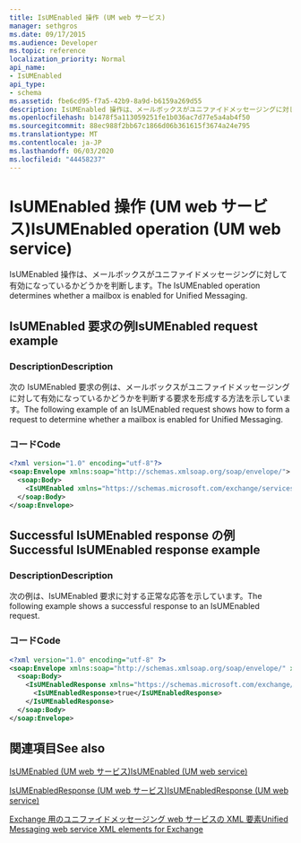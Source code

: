 ```yaml
---
title: IsUMEnabled 操作 (UM web サービス)
manager: sethgros
ms.date: 09/17/2015
ms.audience: Developer
ms.topic: reference
localization_priority: Normal
api_name:
- IsUMEnabled
api_type:
- schema
ms.assetid: fbe6cd95-f7a5-42b9-8a9d-b6159a269d55
description: IsUMEnabled 操作は、メールボックスがユニファイドメッセージングに対して有効になっているかどうかを判断します。
ms.openlocfilehash: b1478f5a113059251fe1b036ac7d77e5a4ab4f50
ms.sourcegitcommit: 88ec988f2bb67c1866d06b361615f3674a24e795
ms.translationtype: MT
ms.contentlocale: ja-JP
ms.lasthandoff: 06/03/2020
ms.locfileid: "44458237"
---
```

# <a name="isumenabled-operation-um-web-service"></a><span data-ttu-id="49424-103">IsUMEnabled 操作 (UM web サービス)</span><span class="sxs-lookup"><span data-stu-id="49424-103">IsUMEnabled operation (UM web service)</span></span>

<span data-ttu-id="49424-104">IsUMEnabled 操作は、メールボックスがユニファイドメッセージングに対して有効になっているかどうかを判断します。</span><span class="sxs-lookup"><span data-stu-id="49424-104">The IsUMEnabled operation determines whether a mailbox is enabled for Unified Messaging.</span></span>
  
## <a name="isumenabled-request-example"></a><span data-ttu-id="49424-105">IsUMEnabled 要求の例</span><span class="sxs-lookup"><span data-stu-id="49424-105">IsUMEnabled request example</span></span>

### <a name="description"></a><span data-ttu-id="49424-106">Description</span><span class="sxs-lookup"><span data-stu-id="49424-106">Description</span></span>

<span data-ttu-id="49424-107">次の IsUMEnabled 要求の例は、メールボックスがユニファイドメッセージングに対して有効になっているかどうかを判断する要求を形成する方法を示しています。</span><span class="sxs-lookup"><span data-stu-id="49424-107">The following example of an IsUMEnabled request shows how to form a request to determine whether a mailbox is enabled for Unified Messaging.</span></span>
  
### <a name="code"></a><span data-ttu-id="49424-108">コード</span><span class="sxs-lookup"><span data-stu-id="49424-108">Code</span></span>

```XML
<?xml version="1.0" encoding="utf-8"?>
<soap:Envelope xmlns:soap="http://schemas.xmlsoap.org/soap/envelope/">
  <soap:Body>
    <IsUMEnabled xmlns="https://schemas.microsoft.com/exchange/services/2006/messages" />
  </soap:Body>
</soap:Envelope>
```

## <a name="successful-isumenabled-response-example"></a><span data-ttu-id="49424-109">Successful IsUMEnabled response の例</span><span class="sxs-lookup"><span data-stu-id="49424-109">Successful IsUMEnabled response example</span></span>

### <a name="description"></a><span data-ttu-id="49424-110">Description</span><span class="sxs-lookup"><span data-stu-id="49424-110">Description</span></span>

<span data-ttu-id="49424-111">次の例は、IsUMEnabled 要求に対する正常な応答を示しています。</span><span class="sxs-lookup"><span data-stu-id="49424-111">The following example shows a successful response to an IsUMEnabled request.</span></span>
  
### <a name="code"></a><span data-ttu-id="49424-112">コード</span><span class="sxs-lookup"><span data-stu-id="49424-112">Code</span></span>

```XML
<?xml version="1.0" encoding="utf-8" ?>
<soap:Envelope xmlns:soap="http://schemas.xmlsoap.org/soap/envelope/" xmlns:xsi="http://www.w3.org/2001/XMLSchema-instance" xmlns:xsd="http://www.w3.org/2001/XMLSchema">
  <soap:Body>
    <IsUMEnabledResponse xmlns="https://schemas.microsoft.com/exchange/services/2006/messages">
      <IsUMEnabledResponse>true</IsUMEnabledResponse> 
    </IsUMEnabledResponse>
  </soap:Body>
</soap:Envelope>
```

## <a name="see-also"></a><span data-ttu-id="49424-113">関連項目</span><span class="sxs-lookup"><span data-stu-id="49424-113">See also</span></span>



[<span data-ttu-id="49424-114">IsUMEnabled (UM web サービス)</span><span class="sxs-lookup"><span data-stu-id="49424-114">IsUMEnabled (UM web service)</span></span>](isumenabled-um-web-service.md)
  
[<span data-ttu-id="49424-115">IsUMEnabledResponse (UM web サービス)</span><span class="sxs-lookup"><span data-stu-id="49424-115">IsUMEnabledResponse (UM web service)</span></span>](isumenabledresponse-um-web-service.md)


[<span data-ttu-id="49424-116">Exchange 用のユニファイドメッセージング web サービスの XML 要素</span><span class="sxs-lookup"><span data-stu-id="49424-116">Unified Messaging web service XML elements for Exchange</span></span>](unified-messaging-web-service-xml-elements-for-exchange.md)

